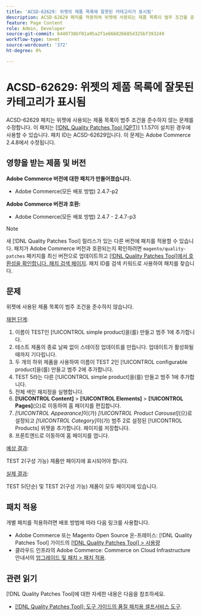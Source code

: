 ```yaml
---
title: 'ACSD-62629: 위젯의 제품 목록에 잘못된 카테고리가 표시됨'
description: ACSD-62629 패치를 적용하여 위젯에 사용되는 제품 목록이 범주 조건을 준수하지 않는 Adobe Commerce 문제를 해결합니다.
feature: Page Content
role: Admin, Developer
source-git-commit: 6440738bf01a95a2f1e666826685d325bf393249
workflow-type: tm+mt
source-wordcount: '372'
ht-degree: 0%

---
```



# ACSD-62629: 위젯의 제품 목록에 잘못된 카테고리가 표시됨

ACSD-62629 패치는 위젯에 사용되는 제품 목록이 범주 조건을 준수하지 않는 문제를 수정합니다. 이 패치는 [[!DNL Quality Patches Tool (QPT)]](/help/tools/quality-patches-tool/quality-patches-tool-to-self-serve-quality-patches.md) 1.1.57이 설치된 경우에 사용할 수 있습니다. 패치 ID는 ACSD-62629입니다. 이 문제는 Adobe Commerce 2.4.8에서 수정됩니다.

## 영향을 받는 제품 및 버전

**Adobe Commerce 버전에 대한 패치가 만들어졌습니다.**

* Adobe Commerce(모든 배포 방법) 2.4.7-p2

**Adobe Commerce 버전과 호환:**

* Adobe Commerce(모든 배포 방법) 2.4.7 - 2.4.7-p3

>[!NOTE]
>
>새 [!DNL Quality Patches Tool] 릴리스가 있는 다른 버전에 패치를 적용할 수 있습니다. 패치가 Adobe Commerce 버전과 호환되는지 확인하려면 `magento/quality-patches` 패키지를 최신 버전으로 업데이트하고 [[!DNL Quality Patches Tool]에서 호환성을 확인합니다. 패치 검색 페이지](https://experienceleague.adobe.com/tools/commerce-quality-patches/index.html?lang=ko). 패치 ID를 검색 키워드로 사용하여 패치를 찾습니다.

## 문제

위젯에 사용된 제품 목록이 범주 조건을 준수하지 않습니다.

<u>재현 단계</u>:

1. 이름이 TEST인 [!UICONTROL simple product]을(를) 만들고 범주 1에 추가합니다.
1. 테스트 제품의 종료 날짜 없이 스테이징 업데이트를 만듭니다. 업데이트가 활성화될 때까지 기다립니다.
1. 두 개의 하위 제품을 사용하여 이름이 TEST 2인 [!UICONTROL configurable product]을(를) 만들고 범주 2에 추가합니다.
1. TEST 5라는 다른 [!UICONTROL simple product]을(를) 만들고 범주 1에 추가합니다.
1. 전체 색인 재지정을 실행합니다.
1. **[!UICONTROL Content]** > **[!UICONTROL Elements]** > **[!UICONTROL Pages]**(으)로 이동하여 홈 페이지를 편집합니다.
1. *[!UICONTROL Appearance]*&#x200B;이(가) *[!UICONTROL Product Carousel]*(으)로 설정되고 *[!UICONTROL Category]*&#x200B;이(가) 범주 2로 설정된 [!UICONTROL Products] 위젯을 추가합니다. 페이지를 저장합니다.
1. 프론트엔드로 이동하여 홈 페이지를 엽니다.

<u>예상 결과</u>:

TEST 2(구성 가능) 제품만 페이지에 표시되어야 합니다.

<u>실제 결과</u>:

TEST 5(단순) 및 TEST 2(구성 가능) 제품이 모두 페이지에 있습니다.

## 패치 적용

개별 패치를 적용하려면 배포 방법에 따라 다음 링크를 사용합니다.

* Adobe Commerce 또는 Magento Open Source 온-프레미스: [!DNL Quality Patches Tool] 가이드의 [[!DNL Quality Patches Tool] > 사용량](/help/tools/quality-patches-tool/usage.md)
* 클라우드 인프라의 Adobe Commerce: Commerce on Cloud Infrastructure 안내서의 [업그레이드 및 패치 > 패치 적용](https://experienceleague.adobe.com/docs/commerce-cloud-service/user-guide/develop/upgrade/apply-patches.html?lang=ko).


## 관련 읽기

[!DNL Quality Patches Tool]에 대한 자세한 내용은 다음을 참조하세요.

* [[!DNL Quality Patches Tool]: 도구 가이드의 품질 패치용 셀프서비스 도구](/help/tools/quality-patches-tool/quality-patches-tool-to-self-serve-quality-patches.md).
